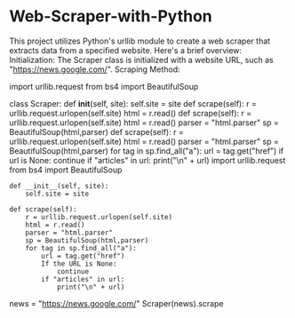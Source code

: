 # Web-Scraper-with-Python
This project utilizes Python's urllib module to create a web scraper that extracts data from a specified website. Here's a brief overview: Initialization: The Scraper class is initialized with a website URL, such as "https://news.google.com/". Scraping Method: 

import urllib.request
from bs4 import BeautifulSoup


class Scraper:
    def __init__(self, site):
        self.site = site
 def scrape(self):
        r = urllib.request.urlopen(self.site)
        html = r.read()
 def scrape(self):
        r = urllib.request.urlopen(self.site)
        html = r.read()
        parser = "html.parser"
        sp = BeautifulSoup(html,parser)
def scrape(self):
        r = urllib.request.urlopen(self.site)
        html = r.read()
        parser = "html.parser"
        sp = BeautifulSoup(html,parser)
        for tag in sp.find_all("a"):
            url = tag.get("href")
            if url is None:
                continue
            if "articles" in url:
                print("\n" + url)
import urllib.request
from bs4 import BeautifulSoup


    def __init__(self, site):
        self.site = site

    def scrape(self):
        r = urllib.request.urlopen(self.site)
        html = r.read()
        parser = "html.parser"
        sp = BeautifulSoup(html,parser)
        for tag in sp.find_all("a"):
            url = tag.get("href")
            If the URL is None:
                continue
            if "articles" in url:
                print("\n" + url)

news = "https://news.google.com/"
Scraper(news).scrape
